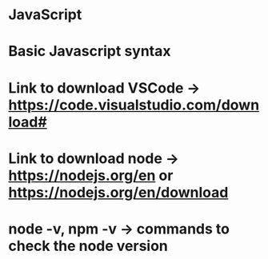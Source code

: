 # JavaScript
# Basic Javascript syntax

# Link to download VSCode -> https://code.visualstudio.com/download#
# Link to download node -> https://nodejs.org/en or https://nodejs.org/en/download
# node -v, npm -v -> commands to check the node version